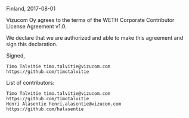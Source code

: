 Finland, 2017-08-01

Vizucom Oy agrees to the terms of the WETH Corporate Contributor License Agreement v1.0.

We declare that we are authorized and able to make this agreement and sign this declaration.

Signed,

    Timo Talvitie timo.talvitie@vizucom.com https://github.com/timotalvitie

List of contributors:

    Timo Talvitie timo.talvitie@vizucom.com https://github.com/timotalvitie
    Henri Alasentie henri.alasentie@vizucom.com https://github.com/halasentie
